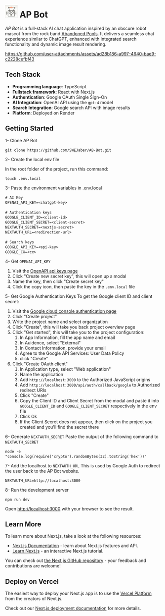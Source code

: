 
<h1 align="left">
  <img src="./public/ap-bot.webp" alt="AP Bot Logo" width="40" />
  AP Bot
</h1>

_AP Bot_ is a full-stack AI chat application inspired by an obscure robot mascot from the rock band <a href="https://www.discogs.com/artist/309052-Abandoned-Pools" target="_blank" rel="noopener noreferrer">Abandoned Pools</a>. It delivers a seamless chat experience similar to ChatGPT, enhanced with integrated search functionality and dynamic image result rendering.


https://github.com/user-attachments/assets/ad28b186-a997-4640-bae9-c2228cefbf43


## Tech Stack
- **Programming language**: TypeScript
- **Fullstack framework**: React with Next.js
- **Authentication**: Google OAuth Single Sign-On
- **AI Integration**: OpenAI API using the `gpt-4` model
- **Search Integration**: Google search API with image results
- **Platform**: Deployed on Render

## Getting Started

1- Clone AP Bot
```
git clone https://github.com/SWEJaber/AB-Bot.git
```

2- Create the local env file

In the root folder of the project, run this command:
```
touch .env.local
```

3- Paste the environment variables in .env.local
```
# AI Key
OPENAI_API_KEY=<chatgpt-key>

# Authentication keys
GOOGLE_CLIENT_ID=<client-id>
GOOGLE_CLIENT_SECRET=<client-secret>
NEXTAUTH_SECRET=<nextjs-secret>
NEXTAUTH_URL=<redirection-url>

# Search keys
GOOGLE_API_KEY=<api-key>
GOOGLE_CX=<cx>
```

4- Get `OPENAI_API_KEY`
   1. Visit the [OpenAPI api keys page](https://platform.openai.com/api-keys)
   2. Click "Create new secret key", this will open up a modal
   3. Name the key, then click "Create secret key"
   4. Click the copy icon, then paste the key in the `.env.local` file

5- Get Google Authentication Keys
To get the Google client ID and client secret:
   1. Visit the [Google cloud console authentication page](https://console.cloud.google.com/auth)
   2. Click "Create project"
   3. Write the project name and select organization
   4. Click "Create", this will take you back project overview page
   5. Click "Get started", this will take you to the project configuration:
        1. In App Information, fill the app name and email
        2. In Auidence, select "External"
        3. In Contact Information, provide your email
        4. Agree to the Google API Services: User Data Policy
        5. click "Create"
   6. Click "Create OAuth client"
        1. In Application type, select "Web application"
        2. Name the application
        3. Add `http://localhost:3000` to the Authorized JavaScript origins
        4. Add `http://localhost:3000/api/auth/callback/google` to Authorized redirect URIs
        5. Click "Create"
        6. Copy the Client ID and Client Secret from the modal and paste it into `GOOGLE_CLIENT_ID` and `GOOGLE_CLIENT_SECRET` respectively in the env file
        7. Click Ok
        8. If the Client Secret does not appear, then click on the project you created and you'll find the secret there

6- Generate `NEXTAUTH_SECRET`
Paste the output of the following command to `NEXTAUTH_SECRET`
```
node -e "console.log(require('crypto').randomBytes(32).toString('hex'))"
```
7- Add the localhost to `NEXTAUTH_URL`
This is used by Google Auth to redirect the user back to the AP Bot website.
```
NEXTAUTH_URL=http://localhost:3000
```

8- Run the development server
```
npm run dev
```




Open [http://localhost:3000](http://localhost:3000) with your browser to see the result.


## Learn More

To learn more about Next.js, take a look at the following resources:

- [Next.js Documentation](https://nextjs.org/docs) - learn about Next.js features and API.
- [Learn Next.js](https://nextjs.org/learn) - an interactive Next.js tutorial.

You can check out [the Next.js GitHub repository](https://github.com/vercel/next.js) - your feedback and contributions are welcome!

## Deploy on Vercel

The easiest way to deploy your Next.js app is to use the [Vercel Platform](https://vercel.com/new?utm_medium=default-template&filter=next.js&utm_source=create-next-app&utm_campaign=create-next-app-readme) from the creators of Next.js.

Check out our [Next.js deployment documentation](https://nextjs.org/docs/app/building-your-application/deploying) for more details.
